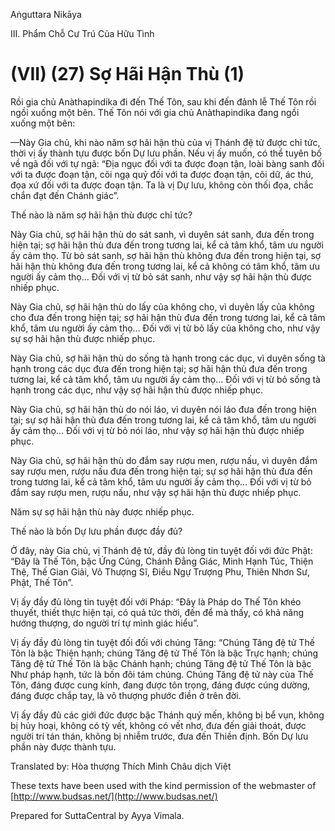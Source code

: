 Aṅguttara Nikāya

III. Phẩm Chỗ Cư Trú Của Hữu Tình

# (VII) (27) Sợ Hãi Hận Thù (1)

Rồi gia chủ Anàthapindika đi đến Thế Tôn, sau khi đến đảnh lễ Thế Tôn rồi ngồi xuống một bên. Thế Tôn nói với gia chủ Anàthapindika đang ngồi xuống một bên:

—Này Gia chủ, khi nào năm sợ hãi hận thù của vị Thánh đệ tử được chỉ tức, thời vị ấy thành tựu được bốn Dự lưu phần. Nếu vị ấy muốn, có thể tuyên bố về ngã đối với tự ngã: “Ðịa ngục đối với ta được đoạn tận, loài bàng sanh đối với ta được đoạn tận, cõi ngạ quỷ đối với ta được đoạn tận, cõi dữ, ác thú, đọa xứ đối với ta được đoạn tận. Ta là vị Dự lưu, không còn thối đọa, chắc chắn đạt đến Chánh giác”.

Thế nào là năm sợ hãi hận thù được chỉ tức?

Này Gia chủ, sợ hãi hận thù do sát sanh, vì duyên sát sanh, đưa đến trong hiện tại; sợ hãi hận thù đưa đến trong tương lai, kể cả tâm khổ, tâm ưu người ấy cảm thọ. Từ bỏ sát sanh, sợ hãi hận thù không đưa đến trong hiện tại, sợ hãi hận thù không đưa đến trong tương lai, kể cả không có tâm khổ, tâm ưu người ấy cảm thọ... Ðối với vị từ bỏ sát sanh, như vậy sợ hãi hận thù được nhiếp phục.

Này Gia chủ, sợ hãi hận thù do lấy của không cho, vì duyên lấy của không cho đưa đến trong hiện tại; sợ hãi hận thù đưa đến trong tương lai, kể cả tâm khổ, tâm ưu người ấy cảm thọ... Ðối với vị từ bỏ lấy của không cho, như vậy sự sợ hãi hận thù được nhiếp phục.

Này Gia chủ, sợ hãi hận thù do sống tà hạnh trong các dục, vì duyên sống tà hạnh trong các dục đưa đến trong hiện tại; sợ hãi hận thù đưa đến trong tương lai, kể cả tâm khổ, tâm ưu người ấy cảm thọ... Ðối với vị từ bỏ sống tà hạnh trong các dục, như vậy sợ hãi hận thù được nhiếp phục.

Này Gia chủ, sợ hãi hận thù do nói láo, vì duyên nói láo đưa đến trong hiện tại; sự sợ hãi hận thù đưa đến trong tương lai, kể cả tâm khổ, tâm ưu người ấy cảm thọ... Ðối với vị từ bỏ nói láo, như vậy sợ hãi hận thù được nhiếp phục.

Này Gia chủ, sợ hãi hận thù do đắm say rượu men, rượu nấu, vì duyên đắm say rượu men, rượu nấu đưa đến trong hiện tại; sự sợ hãi hận thù đưa đến trong tương lai, kể cả tâm khổ, tâm ưu người ấy cảm thọ... Ðối với vị từ bỏ đắm say rượu men, rượu nấu, như vậy sợ hãi hận thù được nhiếp phục.

Năm sự sợ hãi hận thù này được nhiếp phục.

Thế nào là bốn Dự lưu phần được đầy đủ?

Ở đây, này Gia chủ, vị Thánh đệ tử, đầy đủ lòng tin tuyệt đối với đức Phật: “Ðây là Thế Tôn, bậc Ứng Cúng, Chánh Ðẳng Giác, Minh Hạnh Túc, Thiện Thệ, Thế Gian Giải, Vô Thượng Sĩ, Ðiều Ngự Trượng Phu, Thiên Nhơn Sư, Phật, Thế Tôn”.

Vị ấy đầy đủ lòng tin tuyệt đối với Pháp: “Ðây là Pháp do Thế Tôn khéo thuyết, thiết thực hiện tại, có quả tức thời, đến để mà thấy, có khả năng hướng thượng, do người trí tự mình giác hiểu”.

Vị ấy đầy đủ lòng tin tuyệt đối đối với chúng Tăng: “Chúng Tăng đệ tử Thế Tôn là bậc Thiện hạnh; chúng Tăng đệ tử Thế Tôn là bậc Trực hạnh; chúng Tăng đệ tử Thế Tôn là bậc Chánh hạnh; chúng Tăng đệ tử Thế Tôn là bậc Như pháp hạnh, tức là bốn đôi tám chúng. Chúng Tăng đệ tử này của Thế Tôn, đáng được cung kính, đang được tôn trọng, đáng được cúng dường, đáng được chắp tay, là vô thượng phước điền ở trên đời.

Vị ấy đầy đủ các giới đức được bậc Thánh quý mến, không bị bể vụn, không bị hủy hoại, không có tỳ vết, không có vết nhơ, đưa đến giải thoát, được người trí tán thán, không bị nhiễm trước, đưa đến Thiền định. Bốn Dự lưu phần này được thành tựu.

Translated by: Hòa thượng Thích Minh Châu dịch Việt

These texts have been used with the kind permission of the webmaster of [http://www.budsas.net/](http://www.budsas.net/)

Prepared for SuttaCentral by Ayya Vimala.